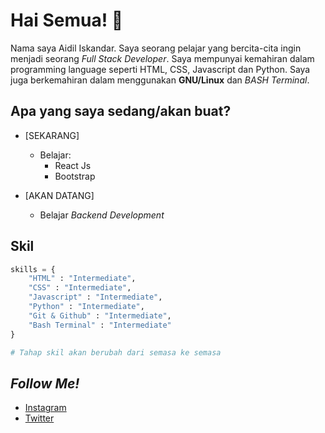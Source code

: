 # Hai Semua! 👋

Nama saya Aidil Iskandar. Saya seorang pelajar yang bercita-cita ingin menjadi seorang *Full Stack Developer*. Saya mempunyai kemahiran dalam programming language seperti HTML, CSS, Javascript dan Python. Saya juga berkemahiran dalam menggunakan **GNU/Linux** dan *BASH Terminal*.



## Apa yang saya sedang/akan buat?
* [SEKARANG]
  - Belajar:
    - React Js
    - Bootstrap

* [AKAN DATANG]
  - Belajar *Backend Development*

## Skil

```Python
skills = {
    "HTML" : "Intermediate",
    "CSS" : "Intermediate",
    "Javascript" : "Intermediate",
    "Python" : "Intermediate",
    "Git & Github" : "Intermediate",
    "Bash Terminal" : "Intermediate"
} 

# Tahap skil akan berubah dari semasa ke semasa
```

## *Follow Me!*
* [Instagram](https://instagram.com/aidil_sekandar/)
* [Twitter](https://twitter.com/4idil_sekandar/)

